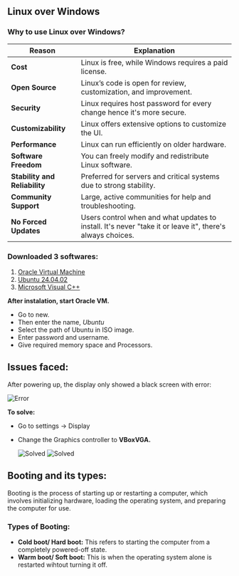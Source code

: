 ## Linux over Windows
### Why to use Linux over Windows?

      
| Reason                         | Explanation                                                             |
| ------------------------------ | ----------------------------------------------------------------------- |
| **Cost**                       | Linux is free, while Windows requires a paid license.                   |
| **Open Source**                | Linux’s code is open for review, customization, and improvement.        |
| **Security**                   | Linux requires host password for every change hence it's more secure.   |
| **Customizability**            | Linux offers extensive options to customize the UI.              |
| **Performance**                | Linux can run efficiently on older hardware.                            |
| **Software Freedom**           | You can freely modify and redistribute Linux software.                  |
| **Stability and Reliability**  | Preferred for servers and critical systems due to strong stability.     |
| **Community Support**          | Large, active communities for help and troubleshooting.                 |
| **No Forced Updates**          | Users control when and what updates to install. It's never "take it or leave it", there's always choices.|


### Downloaded 3 softwares:
1. [Oracle Virtual Machine](https://download.virtualbox.org/virtualbox/7.0.20/VirtualBox-7.0.20-163906-Win.exe)
2. [Ubuntu 24.04.02](https://login.gndec.ac.in/ubuntu-24.04.2-desktop-amd64.iso)
3. [Microsoft Visual C++](https://download.visualstudio.microsoft.com/download/pr/40b59c73-1480-4caf-ab5b-4886f176bf71/D62841375B90782B1829483AC75695CCEF680A8F13E7DE569B992EF33C6CD14A/VC_redist.x64.exe)

   
**After instalation, start Oracle VM.**
- Go to new.
- Then enter the name, *Ubuntu*
- Select the path of Ubuntu in ISO image.
- Enter password and username.
- Give required memory space and Processors.
## Issues faced:
After powering up, the display only showed a black screen with error:

![Error](![error](https://github.com/user-attachments/assets/c0bf13a8-2e91-42c5-aa08-5aefe5ef5449)
)


**To solve:**
- Go to settings -> Display
- Change the Graphics controller to **VBoxVGA.**
  
   ![Solved](<img width="1920" height="1080" alt="Screenshot 2025-06-25 210905" src="https://github.com/user-attachments/assets/e74deb30-3ea8-4bda-8641-c132d8d2ab32" />
)
   ![Solved](<img width="1920" height="1080" alt="Screenshot 2025-06-25 211122" src="https://github.com/user-attachments/assets/f9eaa6cd-524d-4ebe-b93b-d329a80bd360" />
)

## Booting and its types:
Booting is the process of starting up or restarting a computer, which involves initializing hardware, loading the operating system, and preparing the computer for use.
### Types of Booting:
- **Cold boot/ Hard boot:**
  This refers to starting the computer from a completely powered-off state.
- **Warm boot/ Soft boot:**
  This is when the operating system alone is restarted wihtout turning it off.
